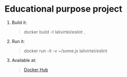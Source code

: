 # Educational purpose project
1. Build it:
    > docker build -t lalivirtei/eslint .
2. Run it:
    > docker run -it -v ~/some.js lalivirtei/eslint
3. Available at:
    > [Docker Hub](https://hub.docker.com/r/lalivirtei/eslint)